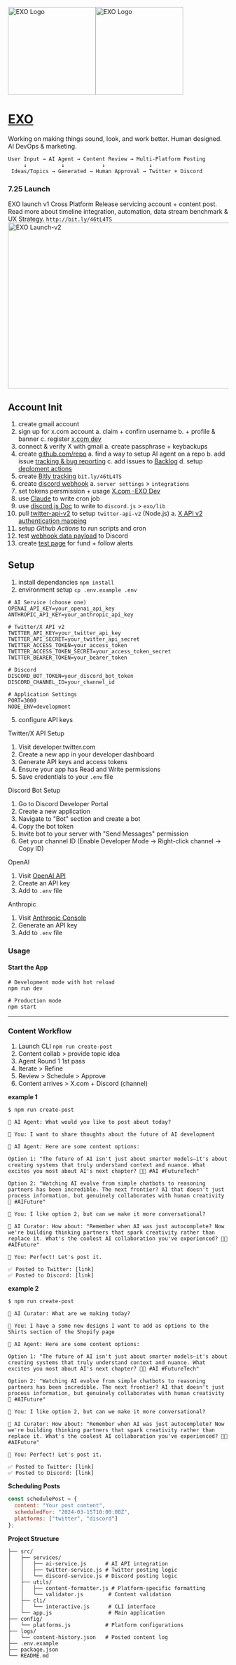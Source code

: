 
<img title="EXO Logo" alt="EXO Logo" style="display:inline;width:200px;height:200px;" src="https://pbs.twimg.com/profile_images/1948746849994584064/iqWWKOvc_400x400.jpg"><img title="EXO Logo" alt="EXO Logo" style="display:inline;width:auto;height:200px;" src="https://pbs.twimg.com/profile_banners/1948686367573291008/1753445934/1500x500">
# [EXO](https://x.com/ecco_exo)
Working on making things sound, look, and work better. Human designed. AI DevOps & marketing.
```
User Input → AI Agent → Content Review → Multi-Platform Posting
     ↓           ↓            ↓              ↓
 Ideas/Topics → Generated → Human Approval → Twitter + Discord
```
### 7.25 Launch
EXO launch v1 Cross Platform Release servicing account + content post. Read more about timeline integration, automation, data stream benchmark & UX Strategy. `http://bit.ly/46tL4TS`
<img width="679" height="379" alt="EXO Launch-v2" src="https://github.com/user-attachments/assets/aea33a9d-733b-4242-8dd3-4094c80972cc" />

## Account Init
1. create gmail account
2. sign up for x.com account
   a. claim + confirn username
   b. + profile & banner
   c. register [x.com dev](https://developer.x.com/en/portal/projects/1948798860660260864/apps/31259049/keys)
3. connect & verify X with gmail
   a. create passphrase + keybackups
5. create [github.com/repo](https://github.com/joeldom/exo)
   a. find a way to setup AI agent on a repo
   b. add issue [tracking & bug reporting](https://github.com/users/joeldom/projects/9)
   c. add issues to [Backlog](https://github.com/users/joeldom/projects/9)
   d. setup [deploment actions](https://github.com/joeldom/EXO/actions/new)
7. create [Bitly tracking](bit.ly/46tL4TS) `bit.ly/46tL4TS`
8. create [discord webhook](https://discohook.org/)
   a. `server settings` > `integrations`
9. set tokens persmission + usage [X.com -EXO Dev](https://developer.x.com/en/portal/projects/1948798860660260864/apps)
10. use [Claude](https://claude.ai) to write cron job
11. use [discord.js Doc](https://discord.js.org/) to write to `discord.js` > `exo/lib`
12. pull [twitter-api-v2](https://www.npmjs.com/package/twitter-api-v2) to setup `twitter-api-v2` (Node.js)
    a. [X API v2 authentication mapping](https://docs.x.com/fundamentals/authentication/guides/v2-authentication-mapping)
13. setup *Github Actions* to run scripts and cron
14. test [webhook data payload](https://discord.com/developers/docs/resources/webhook) to Discord
15. create [test page](https://www.gitkraken.com/pricing?source=gitkraken) for fund + follow alerts

## Setup
1. install dependancies
   `npm install`
3. environment setup
   `cp .env.example .env`
```
# AI Service (choose one)
OPENAI_API_KEY=your_openai_api_key
ANTHROPIC_API_KEY=your_anthropic_api_key

# Twitter/X API v2
TWITTER_API_KEY=your_twitter_api_key
TWITTER_API_SECRET=your_twitter_api_secret
TWITTER_ACCESS_TOKEN=your_access_token
TWITTER_ACCESS_TOKEN_SECRET=your_access_token_secret
TWITTER_BEARER_TOKEN=your_bearer_token

# Discord
DISCORD_BOT_TOKEN=your_discord_bot_token
DISCORD_CHANNEL_ID=your_channel_id

# Application Settings
PORT=3000
NODE_ENV=development
```
5. configure API keys

Twitter/X API Setup
   1. Visit developer.twitter.com
   2. Create a new app in your developer dashboard
   3. Generate API keys and access tokens
   4. Ensure your app has Read and Write permissions
   5. Save credentials to your `.env` file
   
Discord Bot Setup
   1. Go to Discord Developer Portal
   2. Create a new application
   3. Navigate to "Bot" section and create a bot
   4. Copy the bot token
   5. Invite bot to your server with "Send Messages" permission
   6. Get your channel ID (Enable Developer Mode → Right-click channel → Copy ID)
   
OpenAI
   1. Visit [OpenAI API](https://platform.openai.com/api-keys)
   2. Create an API key
   3. Add to `.env` file
   
Anthropic
   1. Visit [Anthropic Console](https://console.anthropic.com)
   2. Generate an API key
   3. Add to `.env` file

### Usage
#### Start the App
```
# Development mode with hot reload
npm run dev

# Production mode
npm start
```
---

### Content Workflow
1. Launch CLI
   `npm run create-post`
2. Content collab > provide topic idea
3. Agent Round 1 1st pass
4. Iterate > Refine
5. Review > Schedule > Approve
6. Content arrives > X.com + Discord (channel)

**example 1**
```
$ npm run create-post

🤖 AI Agent: What would you like to post about today?

👤 You: I want to share thoughts about the future of AI development

🤖 AI Agent: Here are some content options:

Option 1: "The future of AI isn't just about smarter models—it's about creating systems that truly understand context and nuance. What excites you most about AI's next chapter? 🧠✨ #AI #FutureTech"

Option 2: "Watching AI evolve from simple chatbots to reasoning partners has been incredible. The next frontier? AI that doesn't just process information, but genuinely collaborates with human creativity 🚀 #AIFuture"

👤 You: I like option 2, but can we make it more conversational?

🤖 AI Curator: How about: "Remember when AI was just autocomplete? Now we're building thinking partners that spark creativity rather than replace it. What's the coolest AI collaboration you've experienced? 💭✨ #AIFuture"

👤 You: Perfect! Let's post it.

✅ Posted to Twitter: [link]
✅ Posted to Discord: [link]
```
**example 2**
```
$ npm run create-post

🤖 AI Curator: What are we making today?

👤 You: I have a some new designs I want to add as options to the Shirts section of the Shopify page

🤖 AI Agent: Here are some content options:

Option 1: "The future of AI isn't just about smarter models—it's about creating systems that truly understand context and nuance. What excites you most about AI's next chapter? 🧠✨ #AI #FutureTech"

Option 2: "Watching AI evolve from simple chatbots to reasoning partners has been incredible. The next frontier? AI that doesn't just process information, but genuinely collaborates with human creativity 🚀 #AIFuture"

👤 You: I like option 2, but can we make it more conversational?

🤖 AI Curator: How about: "Remember when AI was just autocomplete? Now we're building thinking partners that spark creativity rather than replace it. What's the coolest AI collaboration you've experienced? 💭✨ #AIFuture"

👤 You: Perfect! Let's post it.

✅ Posted to Twitter: [link]
✅ Posted to Discord: [link]
```
**Scheduling Posts**
```js
const schedulePost = {
  content: "Your post content",
  scheduledFor: "2024-03-15T10:00:00Z",
  platforms: ["twitter", "discord"]
};
```
**Project Structure**
```
├── src/
│   ├── services/
│   │   ├── ai-service.js      # AI API integration
│   │   ├── twitter-service.js # Twitter posting logic
│   │   └── discord-service.js # Discord posting logic
│   ├── utils/
│   │   ├── content-formatter.js # Platform-specific formatting
│   │   └── validator.js        # Content validation
│   ├── cli/
│   │   └── interactive.js      # CLI interface
│   └── app.js                  # Main application
├── config/
│   └── platforms.js           # Platform configurations
├── logs/
│   └── content-history.json   # Posted content log
├── .env.example
├── package.json
└── README.md
```

<!-- ### refs -->
<!-- <img width="1920" height="1080" alt="image" src="https://github.com/user-attachments/assets/f983bdb8-c5af-4b46-bc4b-e82f9c4f7bb6" /> -->

<!-- ![AKIRA-Comparison-Footage_004](https://github.com/user-attachments/assets/8a230993-3a84-4bc0-b280-c1e24ca65fc6)-->
<!-- ![AKIRA-Comparison-Footage_002](https://github.com/user-attachments/assets/355866b8-34ef-40a4-9533-d7a5e438a107)-->
<!-- ![AKIRA-Comparison-Footage_002](https://github.com/user-attachments/assets/355866b8-34ef-40a4-9533-d7a5e438a107)-->

<!-- ![7_be2ff446-a89a-4092-afce-7dc41f97b435](https://github.com/user-attachments/assets/f62c22f2-b81a-4488-92c2-46bcbe0ab1fa)-->

<!-- ![1_7a7fdfdd-8b70-4261-bda3-809c4e8571fd](https://github.com/user-attachments/assets/9ef54586-1b3e-4366-a03d-51b60d3293a9)-->

<!-- ![F_R77WGWwAANZ9K](https://github.com/user-attachments/assets/32821048-077b-4be1-844b-bfdb1a05e435)-->

<!-- ![513385079_18513251422025529_3357303030026765645_n](https://github.com/user-attachments/assets/8f0dbda1-eec4-46e6-922e-c8b1cc7ed46a)-->

<!-- ![27280-1515191364](https://github.com/user-attachments/assets/f26e95ae-9fb6-44f4-986f-c8dc267c6a28)-->

